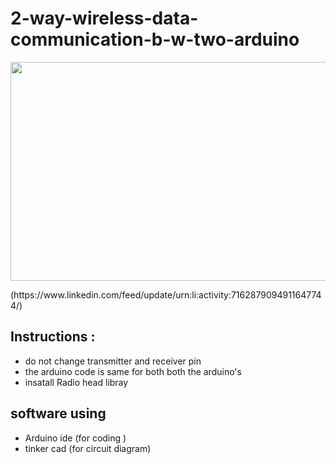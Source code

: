 # 2-way-wireless-data-communication-b-w-two-arduino

<p align = "center">
<img src="https://github.com/adithyahk46/2-way-wireless-data-communication-b-w-two-arduino/assets/113534275/2532e707-80b0-489c-9968-906b40e78b0e" width="600" height="350">
</p>
(https://www.linkedin.com/feed/update/urn:li:activity:7162879094911647744/)


## Instructions :

   * do not change transmitter and receiver pin 
   * the arduino code is same for both both the arduino's
   * insatall Radio head libray

## software using 
   * Arduino ide (for coding )
   * tinker cad (for circuit diagram)
